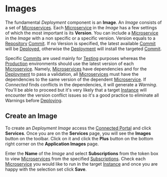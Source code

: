 # Images

The fundamental *Deployment* component is an **Image**. An *Image* consists of a set of [Microservices](../Microservices/README.md). Each [Microservice](../Microservices/README.md) in the *Image* has a few settings of which the most important is its **Version**. You can include a [Microservice](../Microservices/README.md) in the *Image* with a non specific or a specific version. Version equals to a [Repository](Repositories.md) [Commit](Repositories.md#commits). If no Version is specified, the latest available [Commit](Repositories.md#commits) will be [Deployed](README.md), otherwise the [Deployment](README.md) will install the targeted [Commit](Repositories.md#commits).

Specific [Commits](Repositories.md#commits) are used mainly for [Testing](../Environment/Staging.md) purposes whereas the [Production](../Environment/Production.md) environments should use the latest version of each [Microservice](../Microservices/README.md). Namely, [Microservices](../Microservices/README.md) have dependencies and for the [Deployment](README.md) to pass a validation, all [Microservices](../Microservices/README.md) must have the dependencies to the same version of the dependent [Microservice](../Microservices/README.md). If *Connected* finds conflicts in the dependencies, it will generate a *Warning*. You'll be able to proceed but it's very likely that a target [Instance](../Environment/Instance.md) will encounter the version conflict issues so it's a good practice to eliminate all Warnings before [Deploying](README.md).

## Create an Image

To create an *Deployment Image* access the [Connected Portal](../Environment/ConnectedPortal.md) and click **Services**. Once you are on the **Services** page, you will see the **Images** button on the toolbar. Click on it and click the **Plus** button on the bottom right corner on the **Application Images** page.

Enter the **Name** of the *Image* and select **Subscriptions** from the token box to view [Microservices](../Microservices/README.md) from the specified [Subscriptions](../Environment/Subscription.md). Check each [Microservice](../Microservices/README.md) you would like to run in the target [Instance](../Environment/Instance.md) and once you are happy with the selection set click **Save**. 